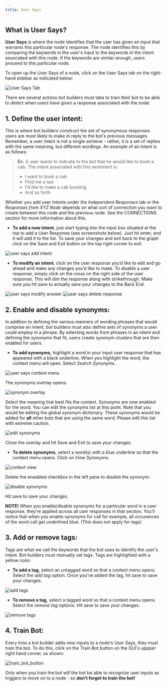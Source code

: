 ```yaml
---
title: User Says
---
```


## What is User Says?

**User Says** is where the node identifies that the user has given an input that warrants this particular node's response. The node identifies this by comparing the keywords in the user's input to the keywords in the intent associated with this node. If the keywords are similar enough, users proceed to this particular node.

To open up the User Says of a node, click on the User Says tab on the right-hand sidebar as indicated below:

![User Says Tab](/docs/bot-builder/assets/user_says_nodes.png)

There are several actions bot builders must take to train their bot to be able to detect when users have given a response associated with the node:

## 1. Define the user intent:

This is where bot builders construct the set of synonymous responses users are most likely to make in reply to the bot's previous messages. Remember, a user intent is not a single sentene - rather, it is a set of replies with the same meaning, but different wordings. An example of an intent is as follows:

> **Ex.** A user wants to indicate to the bot that he would like to book a cab. The intent associated with this sentiment is:
>
> - I want to book a cab
> - Find me a taxi
> - I'd like to make a cab booking
> - And so forth

Whether you add user intents under the _Independent Responses_ tab or the _Responses from XYZ Node_ depends on what sort of connection you want to create between this node and the previous node. See the CONNECTIONS section for more information about this.

- **To add a new intent**, just start typing into the input box situated at the top to add a User Response (see screenshots below). Just hit enter, and it will add it to the list. To save your changes and exit back to the graph click on the Save and Exit button on the top right corner to exit.

![user says add intent](/docs/bot-builder/assets/user_says_adding_user_response.png)

- **To modify an intent**, click on the user response you’d like to edit and go ahead and make any changes you’d like to make. To disable a user response, simply click on the cross on the right side of the user response. This will dim the response along with strikethrough. Make sure you hit save to actually save your changes to the Back End.

![user says modify answer](/docs/bot-builder/assets/user_says_modifying_user_response.png)
![user says delete response](/docs/bot-builder/assets/user_says_deleting_user_response.png)

## 2. Enable and disable synonyms:

In addition to defining the various manners of wording phrases that would comprise an intent, bot builders must also define sets of synonyms a user could employ in a phrase. By selecting words from phrases in an intent and defining the synonyms that fit, users create synonym clusters that are then enabled for users.

- **To add synonyms,** highlight a word in your input user response that has appeared with a black underline. When you highlight the word, the context menu will open. Select _Search Synonyms_.

![user says context menu](/docs/bot-builder/assets/user_says_context_search.png)

The synonyms overlay opens:

![synonym overlay](/docs/bot-builder/assets/user_says_search_synonyms.png)

Select the meaning that best fits the context. Synonyms are now enabled for the word. You can edit the synonyms list at this point. Note that you would be editing the global synonym dictionary. These synonyms would be added for **all** other bots that are using the same word. Please edit this list with extreme caution.

![edit synonyms](/docs/bot-builder/assets/user_says_edit_synonyms.png)

Close the overlay and hit Save and Exit to save your changes.

- **To delete synonyms**, select a word(s) with a blue underline so that the context menu opens. Click on _View Synonyms_:

![context view](/docs/bot-builder/assets/user_says_context_view.png)

Delete the eneabled checkbox in the left pane to disable the synonym:

![disable synonyms](/docs/bot-builder/assets/user_says_disable_synonym.png)

Hit save to save your changes.

**NOTE!** When you enable/disable synonyms for a particular word in a user response, they’re applied across all user responses in that section. You’ll notice that when you enable synonyms for call for example, all occurences of the word call get underlined blue. (This does not apply for tags)

## 3. Add or remove tags:

Tags are what we call the keywords that the bot uses to identify the user's intent. Bot builders must manually set tags. Tags are highlighted with a yellow color.

- **To add a tag,** select an untagged word so that a context menu opens. Select the _add tag_ option. Once you've added the tag, hit save to save your changes.

![add tags](/docs/bot-builder/assets/user_says_add_tags.png)

- **To remove a tag,** select a tagged word so that a context menu opens. Select the _remove tag_ options. Hit save to save your changes.

![remove tags](/docs/bot-builder/assets/user_says_remove_tags.png)

## 4. Train Bot:

Every time a bot builder adds new inputs to a node's User Says, they must train the bot. To do this, click on the Train Bot button on the GUI's uppper right hand corner, as shown:

![train_bot_button](/docs/bot-builder/assets/train_bot_button.png)

Only when you train the bot will the bot be able to recognize user inputs as triggers to move on to a node - so **don't forget to train the bot!**
